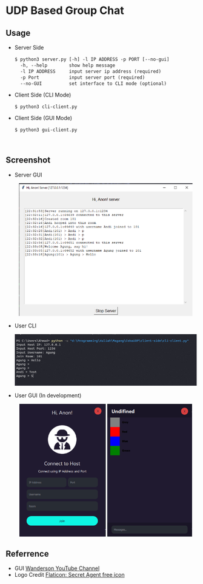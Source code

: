 # UDP Based Group Chat
## Usage
+ Server Side
    ```
    $ python3 server.py [-h] -l IP ADDRESS -p PORT [--no-gui]
      -h, --help        show help message
      -l IP ADDRESS     input server ip address (required)
      -p Port           input server port (required)
      --no-GUI          set interface to CLI mode (optional)
    ```
+ Client Side (CLI Mode)
    ```
    $ python3 cli-client.py
    ```
+ Client Side (GUI Mode)
    ```
    $ python3 gui-client.py
    ```
</br>

## Screenshot
+ Server GUI
    <p align="center">
    <img src="./images/GUIServer.png" height="350" title="Interface">
    </p>
+ User CLI
    <p align="center">
    <img src="./images/CLIUser.png" title="Interface">
    </p>
+ User GUI (In development)
  <p align="center">
    <img src="./images/UserGUI2.png"  height="350" title="Interface">
    <img src="./images/UserGUI1.png"  height="350" title="Interface">
    </p>

## Referrence
+ GUI
  [Wanderson YouTube Channel](https://www.youtube.com/c/WandersonIsMe/)
+ Logo Credit
  [Flaticon: Secret Agent free icon](https://www.flaticon.com/free-icon/secret-agent_99395)